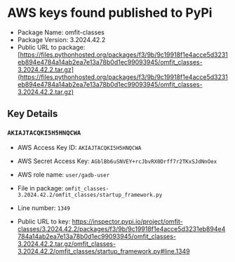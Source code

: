# AWS keys found published to PyPi

* Package Name: omfit-classes
* Package Version: 3.2024.42.2
* Public URL to package: [https://files.pythonhosted.org/packages/f3/9b/9c19918f1e4acce5d3231eb894e4784a14ab2ea7e13a78b0d1ec99093945/omfit_classes-3.2024.42.2.tar.gz](https://files.pythonhosted.org/packages/f3/9b/9c19918f1e4acce5d3231eb894e4784a14ab2ea7e13a78b0d1ec99093945/omfit_classes-3.2024.42.2.tar.gz)

## Key Details

### `AKIAJTACQKI5H5HNQCWA`

* AWS Access Key ID: `AKIAJTACQKI5H5HNQCWA`
* AWS Secret Access Key: `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` 
* AWS role name: `user/gadb-user`
* File in package: `omfit_classes-3.2024.42.2/omfit_classes/startup_framework.py`
* Line number: `1349`

* Public URL to key: https://inspector.pypi.io/project/omfit-classes/3.2024.42.2/packages/f3/9b/9c19918f1e4acce5d3231eb894e4784a14ab2ea7e13a78b0d1ec99093945/omfit_classes-3.2024.42.2.tar.gz/omfit_classes-3.2024.42.2/omfit_classes/startup_framework.py#line.1349


